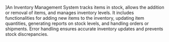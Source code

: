 ]An Inventory Management System tracks items in stock, allows the addition or removal of items, and manages inventory levels. It includes functionalities for adding new items to the inventory, updating item quantities, generating reports on stock levels, and handling orders or shipments. Error handling ensures accurate inventory updates and prevents stock discrepancies.
